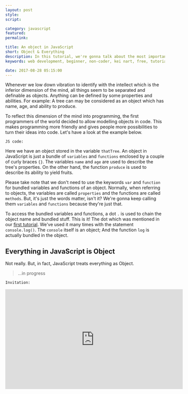```yaml
---
layout: post
style:
script:

category: javascript
featured:
permalink:

title: An object in JavaScript
short: Object & Everything
description: In this tutorial, we're gonna talk about the most important type in JavaScript. It is Object. <br>Indeed, JavaScript treats everything as Object. Everything! :D <br>Let's get to know about the type.
keywords: web development, beginner, non-coder, kei nart, free, tutorial, coding, programming, code nart, javascript, type, class, object, everything

date: 2017-08-28 05:15:00
---
```


Whenever we low down vibration to identify with the intellect which is the inferior
dimension of the mind, all things seem to be separated and definable as objects.
Anything can be defined by some properties and abilities. For example: A tree
can may be considered as an object which has name, age, and ability to produce.

To reflect this dimension of the mind into programming, the first programmers of
the world decided to allow modelling objects in code. This makes programming more
friendly and gives people more possibilities to turn their ideas into code. Let's
have a look at the example below.

`JS code:`
<script src="https://gist.github.com/codenart/3f26eff5db309303e01fa8a9823e3b4b.js">
</script>

Here we have an object stored in the variable `thatTree`. An object in JavaScript
is just a bundle of `variables` and `functions` enclosed by a couple of curly
braces `{}`. The variables `name` and `age` are used to describe the tree's
properties. On the other hand, the function `produce` is used to describe its
ability to yield fruits.

Please take note that we don't need to use the keywords `var` and `function` for
bundled variables and functions of an object. Normally, when referring to
objects, the variables are called `properties` and the functions are called
`methods`. But, it's just the words matter, isn't it? We're gonna keep calling
them `variables` and `functions` because they're just that.

To access the bundled variables and functions, a dot `.` is used to chain the
object name and bundled stuff. This is it! The dot which was mentioned in our
[first tutorial](https://codenart.github.io/smart/#the-baby-first-javascript-statements).
We've used it many times with the statement `console.log()`. The `console` itself
is an object; And the function `log` is actually bundled in the object.

## Everything in JavaScript is Object

Not really. But, in fact, JavaScript treats everything as Object.

> ...in progress

`Invitation:`
<div class="embed">
   <iframe width="560" height="315"
           src="https://www.youtube.com/embed/uIAhuVhA-V0"
           frameborder="0" allowfullscreen>
   </iframe>
</div>
